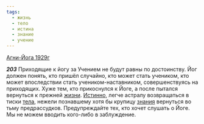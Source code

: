 ```yaml
---
tags:
  - жизнь
  - тело
  - истина
  - знание
  - учение
---
```


[Агни-Йога 1929г](/agni/1929)

___203___
Приходящие к йогу за Учением не будут равны по достоинству. Йог должен понять, кто пришёл случайно, кто может стать учеником, кто может впоследствии стать учеником-наставником, совершенствуясь на приходящих. Хуже тем, кто прикоснулся к Йоге, а после пытался вернуться к прежней [жизни](/tag/#жизнь). [Истинно](/tag/#истина), легче астралу возвращаться в тиски [тела](/tag/#тело), нежели познавшему хотя бы крупицу [знания](/tag/#знание) вернуться во тьму предрассудков. Предупреждайте тех, кто хочет слушать о Йоге. Мы не можем вводить кого-либо в заблуждение.